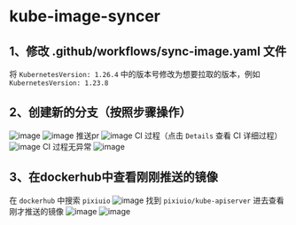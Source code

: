 # kube-image-syncer
## 1、修改 .github/workflows/sync-image.yaml 文件
将  `KubernetesVersion: 1.26.4` 中的版本号修改为想要拉取的版本，例如 ` KubernetesVersion: 1.23.8` 
## 2、创建新的分支（按照步骤操作）
![image](https://user-images.githubusercontent.com/132827062/236986745-8cc7ce86-a995-4db9-8ca4-add4707374f1.png)
![image](https://user-images.githubusercontent.com/132827062/236986958-441a2f4b-b631-4786-99d9-f1f72a647533.png)
推送pr
![image](https://user-images.githubusercontent.com/132827062/236988576-d141621d-8f82-42a1-b271-20099bdef446.png)
CI 过程（点击 `Details` 查看 CI 详细过程）
![image](https://user-images.githubusercontent.com/132827062/236990461-5c15d6b9-be26-40f7-b8e8-20ab0540f6c0.png)
CI 过程无异常
![image](https://user-images.githubusercontent.com/132827062/236988927-7b4a302d-5a5f-4d3b-8159-4f180aeef0bd.png)
## 3、在dockerhub中查看刚刚推送的镜像
在 `dockerhub` 中搜索 `pixiuio` 
![image](https://user-images.githubusercontent.com/132827062/236989636-d84bd9d2-6709-4a6e-b808-7f70dd98d9de.png)
找到 `pixiuio/kube-apiserver` 进去查看刚才推送的镜像
![image](https://user-images.githubusercontent.com/132827062/236989963-8c586083-1869-40a4-9fc0-b6f6518ab729.png)
![image](https://user-images.githubusercontent.com/132827062/236990039-03d7af68-84ce-4cd8-8aec-7774cef3d5a5.png)





